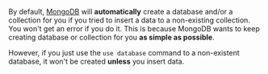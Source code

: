 By default, [MongoDB](../MongoDB.md) will **automatically** create a database and/or a collection for you if you tried to insert a data to a non-existing collection. You won't get an error if you do it. This is because MongoDB wants to keep creating database or collection for you **as simple as possible**.

However, if you just use the `use database` command to a non-existent database, it won't be created **unless** you insert data.